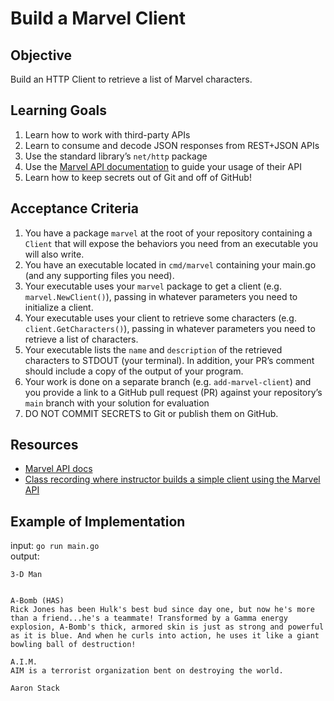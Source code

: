 # Build a Marvel Client

## Objective

Build an HTTP Client to retrieve a list of Marvel characters.

## Learning Goals

1. Learn how to work with third-party APIs
2. Learn to consume and decode JSON responses from REST+JSON APIs
3. Use the standard library’s `net/http` package
4. Use the [Marvel API documentation](https://developer.marvel.com/docs) to guide your usage of their API
5. Learn how to keep secrets out of Git and off of GitHub!

## Acceptance Criteria

1. You have a package `marvel` at the root of your repository containing a `Client` that will expose the behaviors you need from an executable you will also write.
2. You have an executable located in `cmd/marvel` containing your main.go (and any supporting files you need).
3. Your executable uses your `marvel` package to get a client (e.g. `marvel.NewClient()`), passing in whatever parameters you need to initialize a client.
4. Your executable uses your client to retrieve some characters (e.g. `client.GetCharacters()`), passing in whatever parameters you need to retrieve a list of characters.
5. Your executable lists the `name` and `description` of the retrieved characters to STDOUT (your terminal). In addition, your PR’s comment should include a copy of the output of your program.
6. Your work is done on a separate branch (e.g. `add-marvel-client`) and you provide a link to a GitHub pull request (PR) against your repository’s `main` branch with your solution for evaluation
7. DO NOT COMMIT SECRETS to Git or publish them on GitHub.

## Resources

- [Marvel API docs](https://developer.marvel.com/docs)
- [Class recording where instructor builds a simple client using the Marvel API](https://www.notion.so/Building-a-web-server-7878a2a6edfe498f8d873e0cc2175b22)

## Example of Implementation
input: `go run main.go`  
output:  
```
3-D Man


A-Bomb (HAS)
Rick Jones has been Hulk's best bud since day one, but now he's more than a friend...he's a teammate! Transformed by a Gamma energy explosion, A-Bomb's thick, armored skin is just as strong and powerful as it is blue. And when he curls into action, he uses it like a giant bowling ball of destruction! 

A.I.M.
AIM is a terrorist organization bent on destroying the world.

Aaron Stack

```
